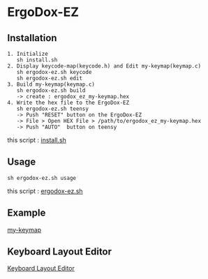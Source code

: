 # ErgoDox-EZ

## Installation

    1. Initialize
       sh install.sh
    2. Display keycode-map(keycode.h) and Edit my-keymap(keymap.c)
       sh ergodox-ez.sh keycode
       sh ergodox-ez.sh edit
    3. Build my-keymap(keymap.c)
       sh ergodox-ez.sh build
       -> create : ergodox_ez_my-keymap.hex
    4. Write the hex file to the ErgoDox-EZ
       sh ergodox-ez.sh teensy
       -> Push "RESET" button on the ErgoDox-EZ
       -> File > Open HEX File > /path/to/ergodox_ez_my-keymap.hex
       -> Push "AUTO"  button on teensy

this script : [install.sh](https://github.com/ghsable/dotfiles/blob/main/bin/ergodox-ez/install.sh)

## Usage

    sh ergodox-ez.sh usage

this script : [ergodox-ez.sh](https://github.com/ghsable/dotfiles/blob/main/bin/ergodox-ez/ergodox-ez.sh)

## Example

[my-keymap](https://github.com/ghsable/dotfiles/blob/main/bin/ergodox-ez/my-keymap/README.md)

## Keyboard Layout Editor

[Keyboard Layout Editor](http://www.keyboard-layout-editor.com/)
